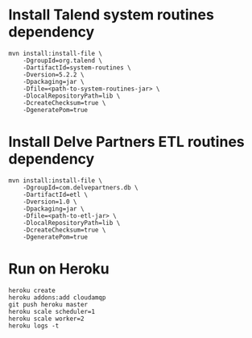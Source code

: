 # Install Talend system routines dependency

    mvn install:install-file \
        -DgroupId=org.talend \
        -DartifactId=system-routines \
        -Dversion=5.2.2 \
        -Dpackaging=jar \
        -Dfile=<path-to-system-routines-jar> \
        -DlocalRepositoryPath=lib \
        -DcreateChecksum=true \
        -DgeneratePom=true

# Install Delve Partners ETL routines dependency

    mvn install:install-file \
        -DgroupId=com.delvepartners.db \
        -DartifactId=etl \
        -Dversion=1.0 \
        -Dpackaging=jar \
        -Dfile=<path-to-etl-jar> \
        -DlocalRepositoryPath=lib \
        -DcreateChecksum=true \
        -DgeneratePom=true

# Run on Heroku

    heroku create
    heroku addons:add cloudamqp
    git push heroku master
    heroku scale scheduler=1
    heroku scale worker=2
    heroku logs -t